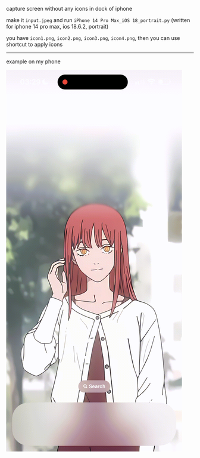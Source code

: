 capture screen without any icons in dock of iphone

make it `input.jpeg` and run `iPhone 14 Pro Max_iOS 18_portrait.py` (written for iphone 14 pro max, ios 18.6.2, portrait)

you have `icon1.png`, `icon2.png`, `icon3.png`, `icon4.png`, then you can use shortcut to apply icons

<hr>

example on my phone

<img src="https://github.com/miniprime1/Hidden-Icon-in-Dock/blob/master/example.gif?raw=true"/>
